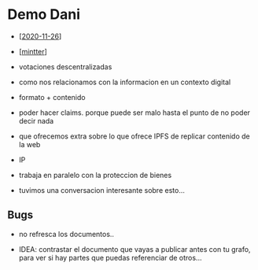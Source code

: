 # Demo Dani

- [[2020-11-26]]
- [[mintter]]

- votaciones descentralizadas
- como nos relacionamos con la informacion en un contexto digital
- formato + contenido
- poder hacer claims. porque puede ser malo hasta el punto de no poder decir nada
- que ofrecemos extra sobre lo que ofrece IPFS de replicar contenido de la web

- IP

- trabaja en paralelo con la proteccion de bienes
- tuvimos una conversacion interesante sobre esto...

## Bugs

- no refresca los documentos..

- IDEA: contrastar el documento que vayas a publicar antes con tu grafo, para ver si hay partes que puedas referenciar de otros...

[//begin]: # "Autogenerated link references for markdown compatibility"
[2020-11-26]: journal/2020-11-26 "2020-11-26"
[mintter]: mintter "Mintter"
[//end]: # "Autogenerated link references"
